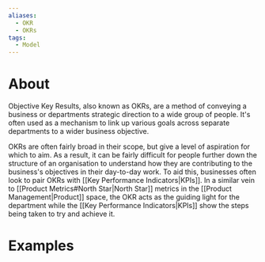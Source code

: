 ```yaml
---
aliases:
  - OKR
  - OKRs
tags:
  - Model
---
```

# About
Objective Key Results, also known as OKRs, are a method of conveying a business or departments strategic direction to a wide group of people. It's often used as a mechanism to link up various goals across separate departments to a wider business objective. 

OKRs are often fairly broad in their scope, but give a level of aspiration for which to aim. As a result, it can be fairly difficult for people further down the structure of an organisation to understand how they are contributing to the business's objectives in their day-to-day work. To aid this, businesses often look to pair OKRs with [[Key Performance Indicators|KPIs]]. In a similar vein to [[Product Metrics#North Star|North Star]] metrics in the [[Product Management|Product]] space, the OKR acts as the guiding light for the department while the [[Key Performance Indicators|KPIs]] show the steps being taken to try and achieve it.
# Examples
